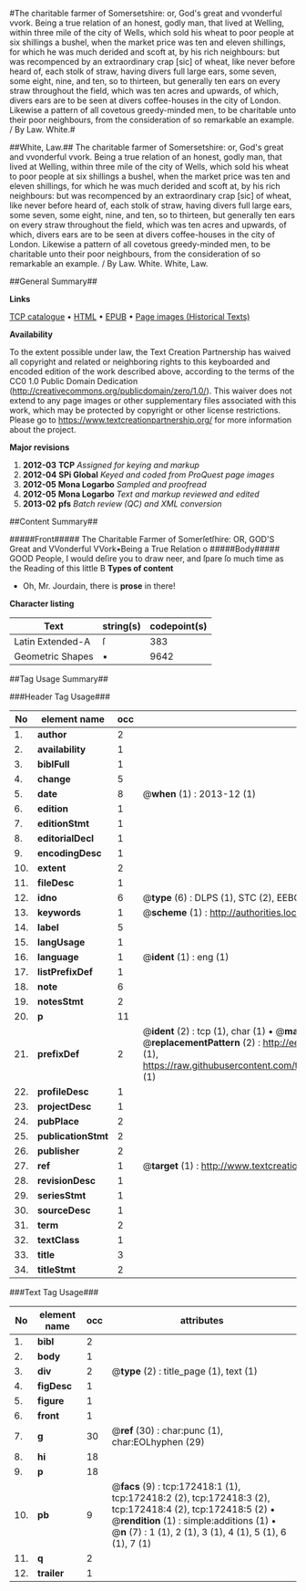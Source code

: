 #The charitable farmer of Somersetshire: or, God's great and vvonderful vvork. Being a true relation of an honest, godly man, that lived at Welling, within three mile of the city of Wells, which sold his wheat to poor people at six shillings a bushel, when the market price was ten and eleven shillings, for which he was much derided and scoft at, by his rich neighbours: but was recompenced by an extraordinary crap [sic] of wheat, like never before heard of, each stolk of straw, having divers full large ears, some seven, some eight, nine, and ten, so to thirteen, but generally ten ears on every straw throughout the field, which was ten acres and upwards, of which, divers ears are to be seen at divers coffee-houses in the city of London. Likewise a pattern of all covetous greedy-minded men, to be charitable unto their poor neighbours, from the consideration of so remarkable an example. / By Law. White.#

##White, Law.##
The charitable farmer of Somersetshire: or, God's great and vvonderful vvork. Being a true relation of an honest, godly man, that lived at Welling, within three mile of the city of Wells, which sold his wheat to poor people at six shillings a bushel, when the market price was ten and eleven shillings, for which he was much derided and scoft at, by his rich neighbours: but was recompenced by an extraordinary crap [sic] of wheat, like never before heard of, each stolk of straw, having divers full large ears, some seven, some eight, nine, and ten, so to thirteen, but generally ten ears on every straw throughout the field, which was ten acres and upwards, of which, divers ears are to be seen at divers coffee-houses in the city of London. Likewise a pattern of all covetous greedy-minded men, to be charitable unto their poor neighbours, from the consideration of so remarkable an example. / By Law. White.
White, Law.

##General Summary##

**Links**

[TCP catalogue](http://www.ota.ox.ac.uk/tcp/)  • 
[HTML](http://tei.it.ox.ac.uk/tcp/Texts-HTML/free/A96/A96358.html)  • 
[EPUB](http://tei.it.ox.ac.uk/tcp/Texts-EPUB/free/A96/A96358.epub) • 
[Page images (Historical Texts)](https://historicaltexts.jisc.ac.uk/eebo-45578504e)

**Availability**

To the extent possible under law, the Text Creation Partnership has waived all copyright and related or neighboring rights to this keyboarded and encoded edition of the work described above, according to the terms of the CC0 1.0 Public Domain Dedication (http://creativecommons.org/publicdomain/zero/1.0/). This waiver does not extend to any page images or other supplementary files associated with this work, which may be protected by copyright or other license restrictions. Please go to https://www.textcreationpartnership.org/ for more information about the project.

**Major revisions**

1. __2012-03__ __TCP__ *Assigned for keying and markup*
1. __2012-04__ __SPi Global__ *Keyed and coded from ProQuest page images*
1. __2012-05__ __Mona Logarbo__ *Sampled and proofread*
1. __2012-05__ __Mona Logarbo__ *Text and markup reviewed and edited*
1. __2013-02__ __pfs__ *Batch review (QC) and XML conversion*

##Content Summary##

#####Front#####
The Charitable Farmer of Somerſetſhire: OR, GOD'S Great and VVonderful VVork▪Being a True Relation o
#####Body#####
GOOD People, I would deſire you to draw neer, and ſpare ſo much time as the Reading of this little B
**Types of content**

  * Oh, Mr. Jourdain, there is **prose** in there!

**Character listing**


|Text|string(s)|codepoint(s)|
|---|---|---|
|Latin Extended-A|ſ|383|
|Geometric Shapes|▪|9642|

##Tag Usage Summary##

###Header Tag Usage###

|No|element name|occ|attributes|
|---|---|---|---|
|1.|__author__|2||
|2.|__availability__|1||
|3.|__biblFull__|1||
|4.|__change__|5||
|5.|__date__|8| @__when__ (1) : 2013-12 (1)|
|6.|__edition__|1||
|7.|__editionStmt__|1||
|8.|__editorialDecl__|1||
|9.|__encodingDesc__|1||
|10.|__extent__|2||
|11.|__fileDesc__|1||
|12.|__idno__|6| @__type__ (6) : DLPS (1), STC (2), EEBO-CITATION (1), OCLC (1), VID (1)|
|13.|__keywords__|1| @__scheme__ (1) : http://authorities.loc.gov/ (1)|
|14.|__label__|5||
|15.|__langUsage__|1||
|16.|__language__|1| @__ident__ (1) : eng (1)|
|17.|__listPrefixDef__|1||
|18.|__note__|6||
|19.|__notesStmt__|2||
|20.|__p__|11||
|21.|__prefixDef__|2| @__ident__ (2) : tcp (1), char (1)  •  @__matchPattern__ (2) : ([0-9\-]+):([0-9IVX]+) (1), (.+) (1)  •  @__replacementPattern__ (2) : http://eebo.chadwyck.com/downloadtiff?vid=$1&page=$2 (1), https://raw.githubusercontent.com/textcreationpartnership/Texts/master/tcpchars.xml#$1 (1)|
|22.|__profileDesc__|1||
|23.|__projectDesc__|1||
|24.|__pubPlace__|2||
|25.|__publicationStmt__|2||
|26.|__publisher__|2||
|27.|__ref__|1| @__target__ (1) : http://www.textcreationpartnership.org/docs/. (1)|
|28.|__revisionDesc__|1||
|29.|__seriesStmt__|1||
|30.|__sourceDesc__|1||
|31.|__term__|2||
|32.|__textClass__|1||
|33.|__title__|3||
|34.|__titleStmt__|2||


###Text Tag Usage###

|No|element name|occ|attributes|
|---|---|---|---|
|1.|__bibl__|2||
|2.|__body__|1||
|3.|__div__|2| @__type__ (2) : title_page (1), text (1)|
|4.|__figDesc__|1||
|5.|__figure__|1||
|6.|__front__|1||
|7.|__g__|30| @__ref__ (30) : char:punc (1), char:EOLhyphen (29)|
|8.|__hi__|18||
|9.|__p__|18||
|10.|__pb__|9| @__facs__ (9) : tcp:172418:1 (1), tcp:172418:2 (2), tcp:172418:3 (2), tcp:172418:4 (2), tcp:172418:5 (2)  •  @__rendition__ (1) : simple:additions (1)  •  @__n__ (7) : 1 (1), 2 (1), 3 (1), 4 (1), 5 (1), 6 (1), 7 (1)|
|11.|__q__|2||
|12.|__trailer__|1||
